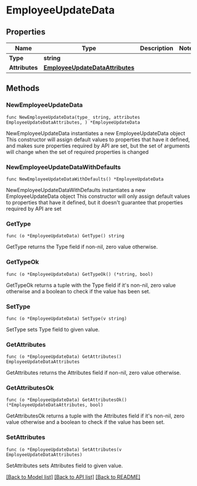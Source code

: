 # EmployeeUpdateData

## Properties

Name | Type | Description | Notes
------------ | ------------- | ------------- | -------------
**Type** | **string** |  | 
**Attributes** | [**EmployeeUpdateDataAttributes**](EmployeeUpdateDataAttributes.md) |  | 

## Methods

### NewEmployeeUpdateData

`func NewEmployeeUpdateData(type_ string, attributes EmployeeUpdateDataAttributes, ) *EmployeeUpdateData`

NewEmployeeUpdateData instantiates a new EmployeeUpdateData object
This constructor will assign default values to properties that have it defined,
and makes sure properties required by API are set, but the set of arguments
will change when the set of required properties is changed

### NewEmployeeUpdateDataWithDefaults

`func NewEmployeeUpdateDataWithDefaults() *EmployeeUpdateData`

NewEmployeeUpdateDataWithDefaults instantiates a new EmployeeUpdateData object
This constructor will only assign default values to properties that have it defined,
but it doesn't guarantee that properties required by API are set

### GetType

`func (o *EmployeeUpdateData) GetType() string`

GetType returns the Type field if non-nil, zero value otherwise.

### GetTypeOk

`func (o *EmployeeUpdateData) GetTypeOk() (*string, bool)`

GetTypeOk returns a tuple with the Type field if it's non-nil, zero value otherwise
and a boolean to check if the value has been set.

### SetType

`func (o *EmployeeUpdateData) SetType(v string)`

SetType sets Type field to given value.


### GetAttributes

`func (o *EmployeeUpdateData) GetAttributes() EmployeeUpdateDataAttributes`

GetAttributes returns the Attributes field if non-nil, zero value otherwise.

### GetAttributesOk

`func (o *EmployeeUpdateData) GetAttributesOk() (*EmployeeUpdateDataAttributes, bool)`

GetAttributesOk returns a tuple with the Attributes field if it's non-nil, zero value otherwise
and a boolean to check if the value has been set.

### SetAttributes

`func (o *EmployeeUpdateData) SetAttributes(v EmployeeUpdateDataAttributes)`

SetAttributes sets Attributes field to given value.



[[Back to Model list]](../README.md#documentation-for-models) [[Back to API list]](../README.md#documentation-for-api-endpoints) [[Back to README]](../README.md)


